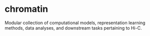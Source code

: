# chromatin
Modular collection of computational models, representation learning methods, data analyses, and downstream tasks pertaining to Hi-C.
